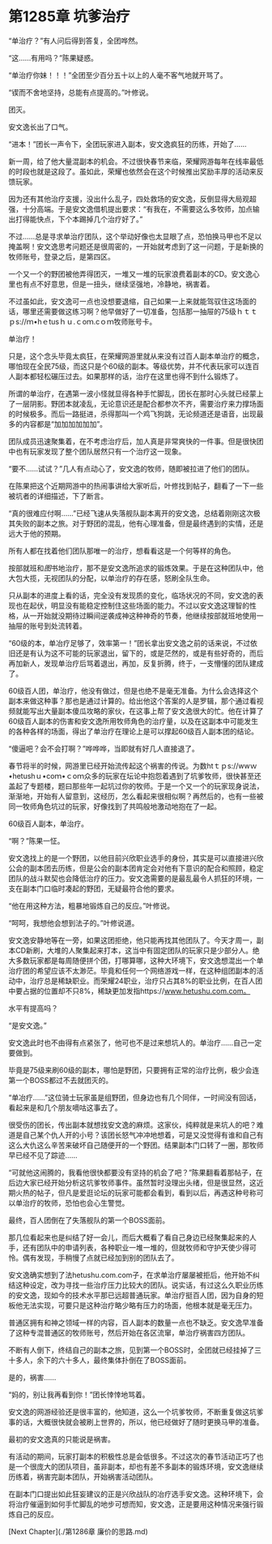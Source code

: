 # 第1285章 坑爹治疗

“单治疗？”有人问后得到答复，全团哗然。

“这……有用吗？”陈果疑惑。

“单治疗你妹！！！”全团至少百分五十以上的人毫不客气地就开骂了。

“锲而不舍地坚持，总能有点提高的。”叶修说。

团灭。

安文逸长出了口气。

“进本！”团长一声令下，全团玩家进入副本，安文逸疯狂的历练，开始了……

新一周，给了他大量混副本的机会。不过很快春节来临，荣耀网游每年在线率最低的时段也就是这段了。虽如此，荣耀也依然会在这个时候推出奖励丰厚的活动来反馈玩家。

因为还有其他治疗支援，没出什么乱子，四处救场的安文逸，反倒显得大局观超强，十分高端。于是安文逸借机提出要求：“有我在，不需要这么多牧师，加点输出打得能快点，下个本踢掉几个治疗好了。”

不过……总是寻求单治疗团队，这个举动好像也太显眼了点，恐怕换马甲也不足以掩盖啊！安文逸思考问题还是很周密的，一开始就考虑到了这一问题，于是新换的牧师账号，登录之后，是第四区。

一个又一个的野团被他弄得团灭，一堆又一堆的玩家浪费着副本的CD。安文逸心里也有点不好意思，但是一扭头，继续坚强地，冷静地，祸害着。

不过虽如此，安文逸可一点也没想要退缩，自己如果一上来就能驾驭住这场面的话，哪里还需要做这练习啊？他早做好了一切准备，包括那一抽屉的75级ｈｔｔｐs://ｍ•hｅtusｈｕ.ｃoｍ.cｏｍ牧师账号卡。

单治疗！

只是，这个念头毕竟太疯狂，在荣耀网游里就从来没有过百人副本单治疗的概念，哪怕现在全民75级，而这只是个60级的副本。等级优势，并不代表玩家可以连百人副本都轻松碾压过去。如果那样的话，治疗在这里也得不到什么锻炼了。

所谓的单治疗，在遇第一波小怪就显得各种手忙脚乱，团长在那时心头就已经蒙上了一层阴影。野团本就凌乱，无论意识还是配合都参次不齐，需要治疗来力撑场面的时候极多。而后一路挺进，杀得那叫一个鸡飞狗跳，无论频道还是语音，出现最多的内容都是“加加加加加加”。

团队成员迅速聚集着，在不考虑治疗后，加人真是非常爽快的一件事。但是很快团中也有玩家发现了整个团队居然只有一个治疗这一现象。

“要不……试试？”几人有点动心了，安文逸的牧师，随即被拉进了他们的团队。

在陈果把这个近期网游中的热闹事讲给大家听后，叶修找到帖子，翻看了一下一些被坑者的详细描述，下了断言。

“真的很难应付啊……”已经飞速从失落舰队副本离开的安文逸，总结着刚刚这次极其失败的副本之旅。对于野团的混乱，他有心理准备，但是最终遇到的实情，还是远大于他的预期。

所有人都在找着他们团队那唯一的治疗，想看看这是一个何等样的角色。

按部就班和*图*书地治疗，那不是安文逸所追求的锻炼效果。于是在这种团队中，他大包大揽，无视团队的分配，以单治疗的存在感，怒刷全队生命。

只从副本的进度上看的话，完全没有发现质的变化，临场状况的不同，安文逸的表现也在起伏，明显没有能稳定控制住这些场面的能力。不过以安文逸这理智的性格，从一开始就没期待过瞬间逆袭成神这种神奇的节奏，他继续按部就班地使用一抽屉的账号到处流转着。

“60级的本，单冶疗足够了，效率第一！”团长拿出安文逸之前的话来说，不过依旧还是有认为这不可能的玩家退出，留下的，或是茫然的，或是有些好奇的，而后再加新人，发现单治疗后骂着退出，再加，反复折腾，终于，一支懵懂的团队建成了。

60级百人团，单治疗，他没有做过，但是也绝不是毫无准备。为什么会选择这个副本来做这种事？那也是通过计算的。给出他这个答案的人是罗辑，那个通过看视频就能写出大量副本傻瓜攻略的家伙，在这事上帮了安文逸很大的忙。他在计算了60级百人副本的伤害和安文逸所用牧师角色的治疗量，以及在这副本中可能发生的各种各样的场面，得出了单治疗在理论上是可以撑起60级百人副本团的结论。

“傻逼吧？会不会打啊？”哗哗哗，当即就有好几人直接退了。

春节将半的时候，网游里已经开始流传起这个祸害的传说。为数htｔｐs://wwｗ•hetushｕ•coｍ•ｃoｍ众多的玩家在坛论中抱怨着遇到了坑爹牧师，很快甚至还盖起了专题楼，题曰那些年一起坑过你的牧师。于是一个又一个的玩家现身说法，渐渐地，开始有人留意到，这经历，怎么看起来很相似啊？再然后的，也有一些被同一牧师角色坑过的玩家，好像找到了共鸣般地激动地抱在了一起。

60级百人副本，单治疗。

“啊？”陈果一怔。

安文逸找上的是一个野团，以他目前兴欣职业选手的身份，其实是可以直接进兴欣公会的副本团去历练，但是公会的副本团肯定会对他有下意识的配合和照顾，稳定团队的战斗默契也会降低治疗的压力。安文逸需要的是最乱最令人抓狂的环境，一支在副本门口临时凑起的野团，无疑最符合他的要求。

“他在用这种方法，粗暴地锻炼自己的反应。”叶修说。

“呵呵，我想他会想到法子的。”叶修说道。

安文逸安静地等在一旁，如果这团拒绝，他只能再找其他团队了。今天才周一，副本CD新刷，大堆的人聚集起来打本，这当中有固定团队的玩家只是少部分人。绝大多数玩家都是每周随便拼个团，打哪算哪，这种大环境下，安文逸想混出一个单治疗团的希望应该不太渺茫。毕竟和任何一个网络游戏一样，在这种组团副本的活动中，治疗总是稀缺职业。而荣耀24职业，治疗只占其8%的职业比例，在百人团中要占据的位置却不只8%，稀缺更加发指https://www.hetushu.com.com。

水平有提高吗？

“是安文逸。”

安文逸此时也不由得有点紧张了，他可也不是过来想坑人的。单治疗……自己一定要做到。

毕竟是75级来刷60级的副本，哪怕是野团，只要拥有正常的治疗比例，极少会连第一个BOSS都过不去就团灭的。

“单冶疗……”这位骑士玩家虽是组野团，但身边也有几个同伴，一时间没有回话，看起来是和几个朋友嘀咕这事去了。

很受伤的团长，传出副本就想找安文逸的麻烦。这家伙，纯粹就是来坑人的吧？难道是自己某个仇人开的小号？该团长怒气冲冲地想着，可是又没觉得有谁和自己有这么大仇这么辛苦来破坏自己随便开的一个野团。结果副本门口转了一圈，那牧师早已经不见了踪迹……

“可就他这闹腾的，我看他很快都要没有坚持的机会了吧？”陈果翻看着那帖子，在后边大家已经开始分析这坑爹牧师事件。虽然暂时没理出头绪，但是很显然，这近期火热的帖子，但凡是爱逛论坛的玩家可能都会看到，看到以后，再遇这种号称可以单治疗的牧师，恐怕也会心生警觉。

最终，百人团倒在了失落舰队的第一个BOSS面前。

那几位看起来也是纠结了好一会儿，而后大概看了看自己身边已经聚集起来的人手，还有团队中的申请列表，各种职业一堆一堆的，但就牧师和守护天使少得可怜。偶有发现，手稍慢了点就已经加到别的团队去了。

安文逸确实想到了法hetushu.com.com子，在求单治疗屡屡被拒后，他开始不纠结这种设定，改为寻找一些治疗压力比较大的团队。说实话，有过这么久职业历练的安文逸，现如今的技术水平那已远超普通玩家。单治疗挺百人团，因为自身的短板他无法实现，可要只是这种治疗略少略有压力的场面，他根本就是毫无压力。

普通区拥有和神之领域一样的内容，百人副本的数量一点也不缺乏。安文逸早准备了这种专混普通区的牧师账号，然后开始在各区流窜，单治疗祸害四方团队。

不断有人倒下，终结自己的副本之旅，见到第一个BOSS时，全团就已经挂掉了三十多人，余下的六十多人，最终集体扑倒在了BOSS面前。

是的，祸害……

“妈的，别让我再看到你！”团长悻悻地骂着。

安文逸的网游经验还是很丰富的，他知道，这么一个坑爹牧师，不断重复做这坑爹事的话，大概很快就会被刷上世界的，所以，他已经做好了随时更换马甲的准备。

最初的安文逸真的只能说是祸害。

有活动的期间，玩家打副本的积极性总是会低很多。不过这次的春节活动正巧了也是一个很庞大的团队项目，虽非副本，却也有差不多副本的锻炼环境，安文逸继续历练着，祸害完副本团队，开始祸害活动团队。

在副本门口提出如此狂妄建议的正是兴欣战队的冶疗选手安文逸。这种环境下，会将治疗催逼到如何手忙脚乱的地步可想而知，安文逸，正是要用这种情况来强行锻炼自己的反应。



[Next Chapter](./第1286章 廉价的思路.md)
